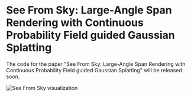 # See From Sky: Large-Angle Span Rendering with Continuous Probability Field guided Gaussian Splatting

The code for the paper "See From Sky: Large-Angle Span Rendering with Continuous Probability Field guided Gaussian Splatting" will be released soon. 

![See From Sky visualization](assets/visual.gif)


